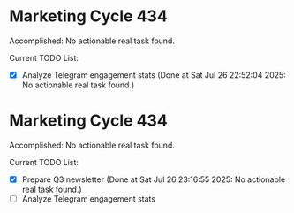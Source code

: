 # Marketing Cycle 434

Accomplished: No actionable real task found.

Current TODO List:

- [x] Analyze Telegram engagement stats  (Done at Sat Jul 26 22:52:04 2025: No actionable real task found.)

# Marketing Cycle 434

Accomplished: No actionable real task found.

Current TODO List:

- [x] Prepare Q3 newsletter  (Done at Sat Jul 26 23:16:55 2025: No actionable real task found.)
- [ ] Analyze Telegram engagement stats